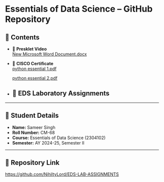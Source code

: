 # Essentials of Data Science – GitHub Repository

## 📂 Contents

- 🎥 **Presklet Video**  
  [New Microsoft Word Document.docx](https://github.com/user-attachments/files/20077489/New.Microsoft.Word.Document.docx)

- 📜 **CISCO Certificate**  
 [python essential 1.pdf](https://github.com/user-attachments/files/20077475/python.essential.1.pdf)

  [python essential 2.pdf](https://github.com/user-attachments/files/20077471/python.essential.2.pdf)

- 🧪 **EDS Laboratory Assignments**  
  -   

---

## 👤 Student Details

- **Name:** Sameer Singh  
- **Roll Number:** CM-68  
- **Course:** Essentials of Data Science (2304102)  
- **Semester:** AY 2024-25, Semester II

---

## 🔗 Repository Link
https://github.com/NihiltyLord/EDS-LAB-ASSIGNMENTS

